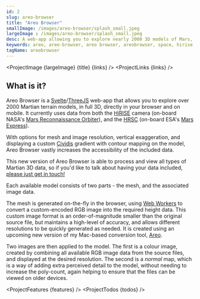 ```yaml
---
id: 2
slug: areo-browser
title: "Areo Browser"
smallImage: /images/areo-browser/splash_small.jpeg
largeImage : /images/areo-browser/splash_small.jpeg
desc: A web-app allowing you to explore nearly 2000 3D models of Mars, using data from HiRISE & HRSC.
keywords: areo, areo-browser, areo browser, areobrowser, space, hirise, hrsc, browser, svelte, mobile, desktop, dtm, gis, terrain, digital terrain model, mars, planet, planetary data, data
tagName: areobrowser
---
```



<script>
    import ProjectImage from '$lib/ProjectImage.svelte'
    import ProjectLinks from '$lib/ProjectLinks.svelte'
    import ProjectFeatures from '$lib/ProjectFeatures.svelte'
    import ProjectTodos from '$lib/ProjectTodos.svelte'

  const links = [
      {
          title:"Website",
          url:"https://areobrowser.com"
      }
  ]

  const features = [
      {
          title:"Browse & Search Nearly 2000 Models", 
          desc:"Filtering and sorting options make it SUPER easy to find the DTM you're looking for.", 
          image:"/images/areo-browser/fileCount.jpg"
      },
      {
          title:"Multi-resolution Meshes & Imagery", 
          desc:"Easily switch between 4 quality levels for meshes & their associated images, only downloading data when needed.", 
          image:"/images/areo-browser/resolution.jpg"
      },
      {
          title:"Works on both Desktop & Mobile", 
          desc:"With a UI designed for phones, tablets and desktops, you can view slices of Mars on any of your devices.", 
          image:"/images/areo-browser/mobile.jpg"
      },
      {
          title:"Normal Maps to Provide Extra Detail", 
          desc:"These generated images massively increase the perceived details on the loaded mesh, without requiring a more powerful machine.", 
          image:"/images/areo-browser/normal.jpg"
      },
      {
          title:"Vertical Exaggeration Options", 
          desc:"Increase the vertical scale of the loaded mesh up to 5x, to make even the flattest terrain easier to understand.", 
          image:"/images/areo-browser/ve.gif"
      },
      {
          title:"Altimetry Mode", 
          desc:"Apply an easy-to-read elevation gradiant to the model, with overlaid contour lines at custom intervals ranging from 5m to 5km.", 
          image:"/images/areo-browser/alt.gif" //https://gifmaker.me/
      },
  ]
  
  const todos = [
      "Model downloads",
      "3D-printable model generation and downloads",
      "Ability to save an image of the current view, with a transparent background",
      "Ability to share a link to the current model with the current camera angle",
      "Realistic lighting based upon location and a given time, using a full sun/sky model",
      "WASD navigation",
      "Basic fly-over/animation support",
      "Ability to search by a range of values (e.g. elevation in the range 100-200m)",
      "Apply for a DOI so the site can be easily referenced"
  ]

</script>

<ProjectImage {largeImage} {title} {links} />
<ProjectLinks {links} />
<h2 id="what-is-it" class="mt-6 text-xl text-pink-600 font-light">What is it?</h2>

Areo Browser is a [Svelte](https://svelte.dev/)/[ThreeJS](https://threejs.org/) web-app that allows you to explore over 2000 Martian terrain models, in full 3D, directly in your browser and on mobile. 
It currently uses data from both the [HiRISE](https://www.uahirise.org/) camera (on-board NASA's [Mars Reconnaissance Orbiter](https://mars.nasa.gov/mro/)), and the [HRSC](https://www.esa.int/ESA_Multimedia//Images/2004/01/The_High_Resolution_Stereo_Camera_HRSC) (on-board ESA's [Mars Express](http://www.esa.int/Science_Exploration/Space_Science/Mars_Express)).

With options for mesh and image resolution, vertical exaggeration, and displaying a custom [Cividis](https://journals.plos.org/plosone/article?id=10.1371/journal.pone.0199239) gradient with contour mapping on the model,
Areo Browser vastly increases the accessibility of the included data.

This new version of Areo Browser is able to process and view all types of Martian 3D data, so if you'd like to talk about having your data included, [please just get in touch!](mailto:hello@mattbrealey.com)

Each available model consists of two parts - the mesh, and the associated image data.

The mesh is generated on-the-fly in the browser, using [Web Workers](https://developer.mozilla.org/en-US/docs/Web/API/Web_Workers_API/Using_web_workers) to convert a custom-encoded RGB image into the required height data.
This custom image format is an order-of-magnitude smaller than the original source file, but maintains a high-level of accuracy, and allows different resolutions to be quickly generated as needed.
It is created using an upcoming new version of my Mac-based conversion tool, [Areo](./areo).

Two images are then applied to the model. The first is a colour image, created by combining all available RGB image data from the source files, and displayed at the desired resolution.
The second is a _normal_ map, which is a way of adding extra perceived detail to the model, without needing to increase the poly-count, again helping to ensure that the files can be viewed on older devices.

<ProjectFeatures {features} />
<ProjectTodos {todos} />